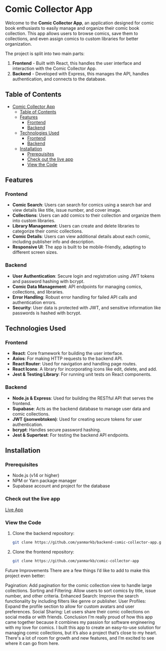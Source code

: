 # Comic Collector App

Welcome to the **Comic Collector App**, an application designed for comic book enthusiasts to easily manage and organize their comic book collection. This app allows users to browse comics, save them to collections, and even assign comics to custom libraries for better organization.

The project is split into two main parts:

1. **Frontend** - Built with React, this handles the user interface and interaction with the Comic Collector App.
2. **Backend** - Developed with Express, this manages the API, handles authentication, and connects to the database.

## Table of Contents

- [Comic Collector App](#comic-collector-app)
  - [Table of Contents](#table-of-contents)
  - [Features](#features)
    - [Frontend](#frontend)
    - [Backend](#backend)
  - [Technologies Used](#technologies-used)
    - [Frontend](#frontend-1)
    - [Backend](#backend-1)
  - [Installation](#installation)
    - [Prerequisites](#prerequisites)
    - [Check out the live app](#check-out-the-live-app)
    - [View the Code](#view-the-code)

## Features

### Frontend
- **Comic Search**: Users can search for comics using a search bar and view details like title, issue number, and cover image.
- **Collections**: Users can add comics to their collection and organize them into custom libraries.
- **Library Management**: Users can create and delete libraries to categorize their comic collections.
- **Comic Details**: Users can view additional details about each comic, including publisher info and description.
- **Responsive UI**: The app is built to be mobile-friendly, adapting to different screen sizes.

### Backend
- **User Authentication**: Secure login and registration using JWT tokens and password hashing with bcrypt.
- **Comic Data Management**: API endpoints for managing comics, collections, and libraries.
- **Error Handling**: Robust error handling for failed API calls and authentication errors.
- **Security**: User data is protected with JWT, and sensitive information like passwords is hashed with bcrypt.

## Technologies Used

### Frontend
- **React**: Core framework for building the user interface.
- **Axios**: For making HTTP requests to the backend API.
- **React Router**: Used for navigation and handling page routes.
- **React Icons**: A library for incorporating icons like edit, delete, and add.
- **Jest & Testing Library**: For running unit tests on React components.

### Backend
- **Node.js & Express**: Used for building the RESTful API that serves the frontend.
- **Supabase**: Acts as the backend database to manage user data and comic collections.
- **JWT (jsonwebtoken)**: Used for creating secure tokens for user authentication.
- **bcrypt**: Handles secure password hashing.
- **Jest & Supertest**: For testing the backend API endpoints.

## Installation

### Prerequisites
- Node.js (v14 or higher)
- NPM or Yarn package manager
- Supabase account and project for the database

### Check out the live app
[Live App](https://comic-collector-app.onrender.com/collection)


### View the Code

1. Clone the backend repository:
   ```bash
   git clone https://github.com/yanmarkb/backend-comic-collector-app.git
   ```

2. Clone the frontend repository:
   ```bash
   git clone https://github.com/yanmarkb/comic-collector-app
    ```
Future Improvements
There are a few things I’d like to add to make this project even better:

Pagination: Add pagination for the comic collection view to handle large collections.
Sorting and Filtering: Allow users to sort comics by title, issue number, and other criteria.
Enhanced Search: Improve the search functionality by including filters like genre or publisher.
User Profiles: Expand the profile section to allow for custom avatars and user preferences.
Social Sharing: Let users share their comic collections on social media or with friends.
Conclusion
I’m really proud of how this app came together because it combines my passion for software engineering with my love for comics. I built this app to create an easy-to-use solution for managing comic collections, but it’s also a project that’s close to my heart. There's a lot of room for growth and new features, and I’m excited to see where it can go from here.